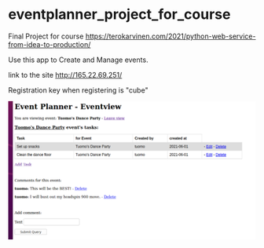 # eventplanner_project_for_course
Final Project for course https://terokarvinen.com/2021/python-web-service-from-idea-to-production/

Use this app to Create and Manage events.

link to the site http://165.22.69.251/

Registration key when registering is "cube"

![alt text](./Screenshot.png)

